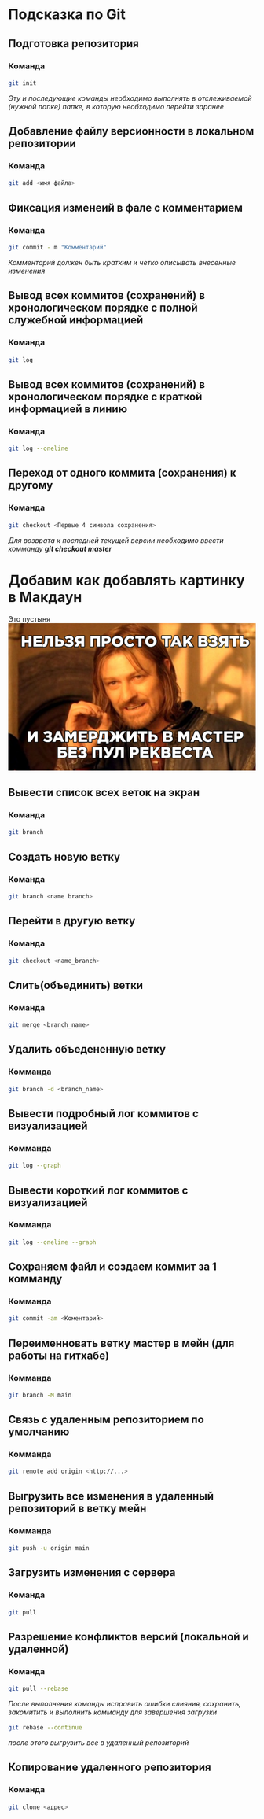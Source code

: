 # Подсказка по Git

## Подготовка репозитория

### Команда
```sh
git init
```
*Эту и последующие команды необходимо выполнять в отслеживаемой (нужной папке) папке, в которую необходимо перейти заранее*

## Добавление файлу версионности в локальном репозитории

### Команда
```sh
git add <имя файла>
```

## Фиксация изменеий в фале с комментарием

### Команда
```sh
git commit - m "Комментарий"
```
*Комментарий должен быть кратким и четко описывать внесенные изменения*

## Вывод всех коммитов (сохранений) в хронологическом порядке с полной служебной информацией

### Команда
```sh
git log
```

## Вывод всех коммитов (сохранений) в хронологическом порядке с краткой информацией в линию

### Команда
```sh
git log --oneline
```

## Переход от одного коммита (сохранения) к другому

### Команда
```sh
git checkout <Первые 4 символа сохранения>
```
*Для возврата к последней текущей версии необходимо ввести комманду ***git checkout master****

# Добавим как добавлять картинку в Макдаун

Это пустыня
![Пустыня](1.jpg)

## Вывести список всех веток на экран

### Команда
```sh
git branch
```

## Создать новую ветку

### Команда
```sh
git branch <name branch>
```

## Перейти в другую ветку

### Команда
```sh
git checkout <name_branch>
```

## Слить(объединить) ветки

### Команда
```sh
git merge <branch_name>
```

## Удалить объедененную ветку

### Комманда
```sh
git branch -d <branch_name>
```
##  Вывести подробный лог коммитов с визуализацией

### Комманда
```sh
git log --graph
```
##  Вывести короткий лог коммитов с визуализацией

### Комманда
```sh
git log --oneline --graph
```

## Сохраняем файл и создаем коммит за 1 комманду

### Комманда
```sh
git commit -am <Коментарий>
```

## Переименновать ветку  мастер в мейн (для работы на гитхабе)

### Комманда
```sh
git branch -M main
```

## Связь с удаленным репозиторием по умолчанию
 
### Комманда
```sh
git remote add origin <http://...>
```

## Выгрузить все изменения в удаленный репозиторий в ветку мейн

### Комманда
```sh
git push -u origin main
```

## Загрузить изменения с сервера

### Команда
```sh
git pull
```

## Разрешение конфликтов версий (локальной и удаленной)

### Команда
```sh
git pull --rebase
```
*После выполнения команды исправить ошибки слияния, сохранить, закомитить и выполнить комманду для завершения загрузки* 
```sh
git rebase --continue
```
*после этого выгрузить все в удаленный репозиторий*

## Копирование удаленного репозитория

### Команда
```sh
git clone <адрес>
```